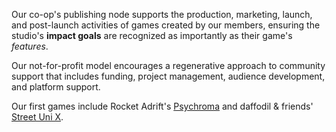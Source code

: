 Our co-op's publishing node supports the production, marketing, launch, and post-launch activities of games created by our members, ensuring the studio's **impact goals** are recognized as importantly as their game's *features*.

Our not-for-profit model encourages a regenerative approach to community support that includes funding, project management, audience development, and platform support.

Our first games include Rocket Adrift's [Psychroma](/games/psychroma) and daffodil & friends' [Street Uni X](/games/street-uni-x).
